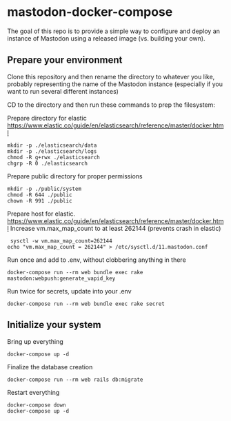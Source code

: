 # mastodon-docker-compose

The goal of this repo is to provide a simple way to configure and deploy an instance of Mastodon using a released image (vs. building your own).

## Prepare your environment

Clone this repository and then rename the directory to whatever you like, probably representing the name of the Mastodon instance (especially if you want to run several different instances)

CD to the directory and then run these commands to prep the filesystem:

Prepare directory for elastic https://www.elastic.co/guide/en/elasticsearch/reference/master/docker.html

```
mkdir -p ./elasticsearch/data
mkdir -p ./elasticsearch/logs
chmod -R g+rwx ./elasticsearch
chgrp -R 0 ./elasticsearch
```

Prepare public directory for proper permissions
```
mkdir -p ./public/system
chmod -R 644 ./public
chown -R 991 ./public
```

Prepare host for elastic. https://www.elastic.co/guide/en/elasticsearch/reference/master/docker.html
Increase vm.max_map_count to at least 262144 (prevents crash in elastic)
```
 sysctl -w vm.max_map_count=262144 
echo "vm.max_map_count = 262144" > /etc/sysctl.d/11.mastodon.conf
```

Run once and add to .env, without clobbering anything in there
```
docker-compose run --rm web bundle exec rake mastodon:webpush:generate_vapid_key
```

Run twice for secrets, update into your .env
```
docker-compose run --rm web bundle exec rake secret
```
## Initialize your system
Bring up everything
```
docker-compose up -d
```
Finalize the database creation
```
docker-compose run --rm web rails db:migrate
```
Restart everything
```
docker-compose down
docker-compose up -d
```

